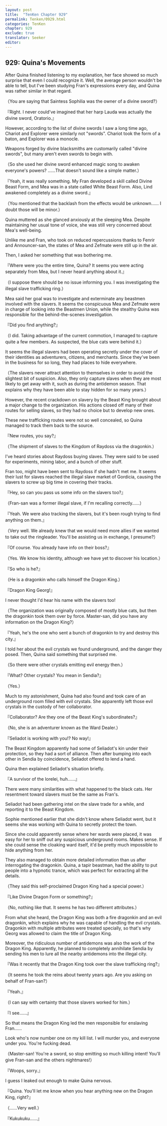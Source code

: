 ```yaml
---
layout: post
title:  "TenKen Chapter 929"
permalink: Tenken/0929.html
categories: TenKen
chapter: 929
exclude: true
translator: Seeker
editor: 
---
```

<h2>929: Quina's Movements</h2>

After Quina finished listening to my explanation, her face showed so much surprise that even I could recognize it. Well, the average person wouldn't be able to tell, but I've been studying Fran's expressions every day, and Quina was rather similar in that regard.

（You are saying that Saintess Sophilia was the owner of a divine sword?）

『Right. I never could've imagined that her harp Lauda was actually the divine sword, Oratorio.』

However, according to the list of divine swords I saw a long time ago, Chariot and Explorer were similarly not "swords". Chariot took the form of a baton, and Explorer was a monocle.

Weapons forged by divine blacksmiths are customarily called "divine swords", but many aren't even swords to begin with.

（So she used her divine sword enhanced magic song to awaken everyone's powers? ……That doesn't sound like a simple matter.）

『Yeah, it was really something. My Fran developed a skill called Divine Beast Form, and Mea was in a state called White Beast Form. Also, Lind awakened completely as a divine sword.』

（You mentioned that the backlash from the effects would be unknown…… I doubt those will be minor.）

Quina muttered as she glanced anxiously at the sleeping Mea. Despite maintaining her usual tone of voice, she was still very concerned about Mea's well-being.

Unlike me and Fran, who took on reduced repercussions thanks to Fenrir and Announcer-san, the states of Mea and Zefmate were still up in the air.

Then, I asked her something that was bothering me.

『Where were you the entire time, Quina? It seems you were acting separately from Mea, but I never heard anything about it.』

（I suppose there should be no issue informing you. I was investigating the illegal slave trafficking ring.）

Mea said her goal was to investigate and exterminate any beastmen involved with the slavers. It seems the conspicuous Mea and Zefmate were in charge of looking into the Beastmen Union, while the stealthy Quina was responsible for the behind-the-scenes investigation.

『Did you find anything?』

（I did. Taking advantage of the current commotion, I managed to capture quite a few members. As suspected, the blue cats were behind it.）

It seems the illegal slavers had been operating secretly under the cover of their identities as adventurers, citizens, and merchants. Since they've been in the business for so long, they had places to hide everywhere.

（The slavers never attract attention to themselves in order to avoid the slightest bit of suspicion. Also, they only capture slaves when they are most likely to get away with it, such as during the antidemon season. That explains why they have been able to stay hidden for so many years.）

However, the recent crackdown on slavery by the Beast King brought about a major change to the organization. His actions closed off many of their routes for selling slaves, so they had no choice but to develop new ones.

These new trafficking routes were not so well concealed, so Quina managed to track them back to the source.

『New routes, you say?』

（The shipment of slaves to the Kingdom of Raydoss via the dragonkin.）

I've heard stories about Raydoss buying slaves. They were said to be used for experiments, mining labor, and a bunch of other stuff.

Fran too, might have been sent to Raydoss if she hadn't met me. It seems their lust for slaves reached the illegal slave market of Gordicia, causing the slavers to screw up big time in covering their tracks.

『Hey, so can you pass us some info on the slavers too?』

（Fran-san was a former illegal slave, if I'm recalling correctly……）

『Yeah. We were also tracking the slavers, but it's been rough trying to find anything on them.』

（Very well. We already knew that we would need more allies if we wanted to take out the ringleader. You'll be assisting us in exchange, I presume?）

『Of course. You already have info on their boss?』

（Yes. We know his identity, although we have yet to discover his location.）

『So who is he?』

（He is a dragonkin who calls himself the Dragon King.）

『Dragon King Georg!』

I never thought I'd hear his name with the slavers too!

（The organization was originally composed of mostly blue cats, but then the dragonkin took them over by force. Master-san, did you have any information on the Dragon King?）

『Yeah, he's the one who sent a bunch of dragonkin to try and destroy this city.』

I told her about the evil crystals we found underground, and the danger they posed. Then, Quina said something that surprised me.

（So there were other crystals emitting evil energy then.）

『What? Other crystals? You mean in Sendia?』

（Yes.）

Much to my astonishment, Quina had also found and took care of an underground room filled with evil crystals. She apparently left those evil crystals in the custody of her collaborator.

『Collaborator? Are they one of the Beast King's subordinates?』

（No, she is an adventurer known as the Ward Dealer.）

『Seliadot is working with you!? No way!』

The Beast Kingdom apparently had some of Seliadot's kin under their protection, so they had a sort of alliance. Then after bumping into each other in Sendia by coincidence, Seliadot offered to lend a hand.

Quina then explained Seliadot's situation briefly.

『A survivor of the lorelei, huh……』

There were many similarities with what happened to the black cats. Her resentment toward slavers must be the same as Fran's.

Seliadot had been gathering intel on the slave trade for a while, and reporting it to the Beast Kingdom.

Sophie mentioned earlier that she didn't know where Seliadot went, but it seems she was working with Quina to secretly protect the town.

Since she could apparently sense where her wards were placed, it was easy for her to sniff out any suspicious underground rooms. Makes sense. If she could sense the cloaking ward itself, it'd be pretty much impossible to hide anything from her.

They also managed to obtain more detailed information than us after interrogating the dragonkin. Quina, a tapir beastman, had the ability to put people into a hypnotic trance, which was perfect for extracting all the details.

（They said this self-proclaimed Dragon King had a special power.）

『Like Divine Dragon Form or something?』

（No, nothing like that. It seems he has two different attributes.）

From what she heard, the Dragon King was both a fire dragonkin and an evil dragonkin, which explains why he was capable of handling the evil crystals. Dragonkin with multiple attributes were treated specially, so that's why Georg was allowed to claim the title of Dragon King.

Moreover, the ridiculous number of antidemons was also the work of the Dragon King. Apparently, he planned to completely annihilate Sendia by sending his men to lure all the nearby antidemons into the illegal city.

『Was it recently that the Dragon King took over the slave trafficking ring?』

（It seems he took the reins about twenty years ago. Are you asking on behalf of Fran-san?）

『Yeah.』

（I can say with certainty that those slavers worked for him.）

『I see……』

So that means the Dragon King led the men responsible for enslaving Fran……

Look who's now number one on my kill list. I will murder you, and everyone under you. You're fucking dead.

（Master-san! You're a sword, so stop emitting so much killing intent! You'll give Fran-san and the others nightmares!）

『Woops, sorry.』

I guess I leaked out enough to make Quina nervous.

『Quina. You'll let me know when you hear anything new on the Dragon King, right?』

（……Very well.）

『Kukukuku……』



